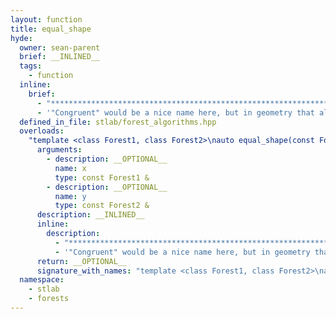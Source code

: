 ```yaml
---
layout: function
title: equal_shape
hyde:
  owner: sean-parent
  brief: __INLINED__
  tags:
    - function
  inline:
    brief:
      - "***********************************************************************************************"
      - '"Congruent" would be a nice name here, but in geometry that also implies reflection.'
  defined_in_file: stlab/forest_algorithms.hpp
  overloads:
    "template <class Forest1, class Forest2>\nauto equal_shape(const Forest1 &, const Forest2 &) -> bool":
      arguments:
        - description: __OPTIONAL__
          name: x
          type: const Forest1 &
        - description: __OPTIONAL__
          name: y
          type: const Forest2 &
      description: __INLINED__
      inline:
        description:
          - "***********************************************************************************************"
          - '"Congruent" would be a nice name here, but in geometry that also implies reflection.'
      return: __OPTIONAL__
      signature_with_names: "template <class Forest1, class Forest2>\nauto equal_shape(const Forest1 & x, const Forest2 & y) -> bool"
  namespace:
    - stlab
    - forests
---
```

